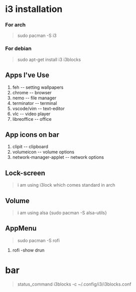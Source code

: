 # i3 installation

### For arch
> sudo pacman -S i3

### For debian
> sudo apt-get install i3 i3blocks

## Apps I've Use
1. feh -- setting wallpapers
1. chrome -- browser
1. nemo -- file manager 
1. terminator -- terminal
1. vscode/vim -- text-editor
1. vlc -- video player
1. libreoffice -- office


## App icons on bar
1. clipit -- clipboard
1. volumeicon -- volume options
1. network-manager-applet -- network options

## Lock-screen
> i am using i3lock which comes standard in arch

## Volume
> i am using alsa {sudo pacman -S alsa-utils}

## AppMenu
> sudo pacman -S rofi
1. rofi -show drun 

# bar 
> status_command i3blocks -c ~/.config/i3/i3blocks.conf

